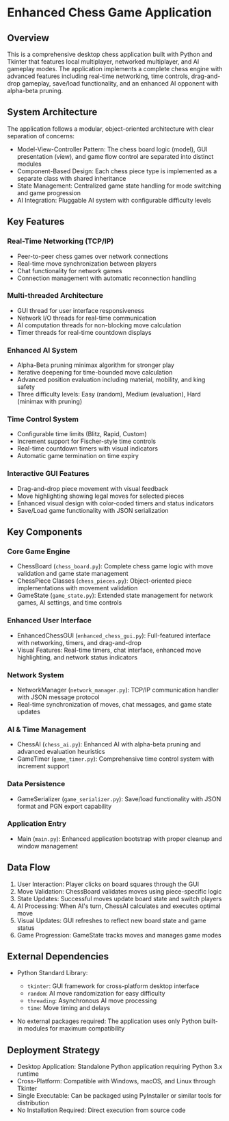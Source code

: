 # Enhanced Chess Game Application

## Overview

This is a comprehensive desktop chess application built with Python and Tkinter that features local multiplayer, networked multiplayer, and AI gameplay modes. The application implements a complete chess engine with advanced features including real-time networking, time controls, drag-and-drop gameplay, save/load functionality, and an enhanced AI opponent with alpha-beta pruning.

## System Architecture

The application follows a modular, object-oriented architecture with clear separation of concerns:

- Model-View-Controller Pattern: The chess board logic (model), GUI presentation (view), and game flow control are separated into distinct modules
- Component-Based Design: Each chess piece type is implemented as a separate class with shared inheritance
- State Management: Centralized game state handling for mode switching and game progression
- AI Integration: Pluggable AI system with configurable difficulty levels

## Key Features

### Real-Time Networking (TCP/IP)
- Peer-to-peer chess games over network connections
- Real-time move synchronization between players
- Chat functionality for network games
- Connection management with automatic reconnection handling

### Multi-threaded Architecture
- GUI thread for user interface responsiveness
- Network I/O threads for real-time communication
- AI computation threads for non-blocking move calculation
- Timer threads for real-time countdown displays

### Enhanced AI System
- Alpha-Beta pruning minimax algorithm for stronger play
- Iterative deepening for time-bounded move calculation
- Advanced position evaluation including material, mobility, and king safety
- Three difficulty levels: Easy (random), Medium (evaluation), Hard (minimax with pruning)

### Time Control System
- Configurable time limits (Blitz, Rapid, Custom)
- Increment support for Fischer-style time controls
- Real-time countdown timers with visual indicators
- Automatic game termination on time expiry

### Interactive GUI Features
- Drag-and-drop piece movement with visual feedback
- Move highlighting showing legal moves for selected pieces
- Enhanced visual design with color-coded timers and status indicators
- Save/Load game functionality with JSON serialization

## Key Components

### Core Game Engine
- ChessBoard (`chess_board.py`): Complete chess game logic with move validation and game state management
- ChessPiece Classes (`chess_pieces.py`): Object-oriented piece implementations with movement validation
- GameState (`game_state.py`): Extended state management for network games, AI settings, and time controls

### Enhanced User Interface
- EnhancedChessGUI (`enhanced_chess_gui.py`): Full-featured interface with networking, timers, and drag-and-drop
- Visual Features: Real-time timers, chat interface, enhanced move highlighting, and network status indicators

### Network System
- NetworkManager (`network_manager.py`): TCP/IP communication handler with JSON message protocol
- Real-time synchronization of moves, chat messages, and game state updates

### AI & Time Management
- ChessAI (`chess_ai.py`): Enhanced AI with alpha-beta pruning and advanced evaluation heuristics
- GameTimer (`game_timer.py`): Comprehensive time control system with increment support

### Data Persistence
- GameSerializer (`game_serializer.py`): Save/load functionality with JSON format and PGN export capability

### Application Entry
- Main (`main.py`): Enhanced application bootstrap with proper cleanup and window management

## Data Flow

1. User Interaction: Player clicks on board squares through the GUI
2. Move Validation: ChessBoard validates moves using piece-specific logic
3. State Updates: Successful moves update board state and switch players
4. AI Processing: When AI's turn, ChessAI calculates and executes optimal move
5. Visual Updates: GUI refreshes to reflect new board state and game status
6. Game Progression: GameState tracks moves and manages game modes

## External Dependencies

- Python Standard Library:
  - `tkinter`: GUI framework for cross-platform desktop interface
  - `random`: AI move randomization for easy difficulty
  - `threading`: Asynchronous AI move processing
  - `time`: Move timing and delays

- No external packages required: The application uses only Python built-in modules for maximum compatibility

## Deployment Strategy

- Desktop Application: Standalone Python application requiring Python 3.x runtime
- Cross-Platform: Compatible with Windows, macOS, and Linux through Tkinter
- Single Executable: Can be packaged using PyInstaller or similar tools for distribution
- No Installation Required: Direct execution from source code
